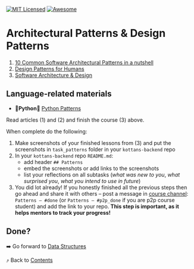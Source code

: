 [![MIT Licensed][icon-mit]][license]
[![Awesome][icon-awesome]][awesome]
&nbsp;&nbsp;&nbsp;&nbsp;&nbsp;&nbsp;

# Architectural Patterns & Design Patterns

1. [10 Common Software Architectural Patterns in a nutshell](https://towardsdatascience.com/10-common-software-architectural-patterns-in-a-nutshell-a0b47a1e9013)
1. [Design Patterns for Humans](https://github.com/kamranahmedse/design-patterns-for-humans)
1. [Software Architecture & Design](https://www.udacity.com/course/software-architecture-design--ud821)


## Language-related materials

- :vertical_traffic_light:__Python__:vertical_traffic_light: [Python Patterns](https://github.com/faif/python-patterns)


Read articles (1) and (2) and finish the course (3) above.

When complete do the following:
1. Make screenshots of your finished lessons from (3)
   and put the screenshots in `task_patterns` folder in
   your `kottans-backend` repo
1. In your `kottans-backend` repo `README.md`:
   * add header `## Patterns`
   * embed the screenshots or add links to the screenshots
   * list your reflections on all subtasks
     (_what was new to you_, _what surprised you_, _what you intend to use in future_)
1. You did lot already! If you honestly finished all the previous steps then go ahead
   and share it with others –
   post a message in [course channel](https://t.me/joinchat/Dqrdixe1c2K9bXUFBzNWtg):
   `Patterns — #done` (or `Patterns — #p2p_done` if you are p2p course student) and add the link to your repo. **This step is important, as it helps mentors to track your progress!**

## Done?

➡️ Go forward to [Data Structures](data-structures.md)

⤴️ Back to [Contents](../contents.md)

[icon-chat]: https://img.shields.io/badge/chat-on%20telegram-blue.svg
[icon-mit]: https://img.shields.io/badge/license-MIT-blue.svg
[icon-awesome]: https://cdn.rawgit.com/sindresorhus/awesome/d7305f38d29fed78fa85652e3a63e154dd8e8829/media/badge.svg
[license]: https://github.com/Kottans/web/blob/master/LICENSE.md
[awesome]: https://github.com/sindresorhus/awesome#front-end-development
[node]: ../img/node.png
[go]: ../img/go.png